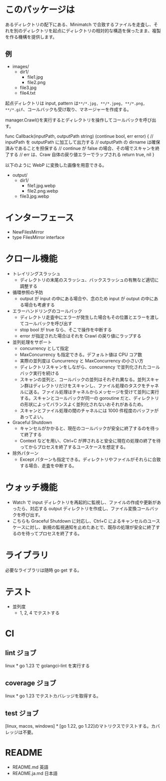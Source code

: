 # このパッケージは

あるディレクトリの配下にある、Minimatch で合致するファイルを走査し、それを別のディレクトリを起点にディレクトリの相対的な構造を保ったまま、複製を作る機構を提供します。

## 例

- images/
  - dir1/
    - file1.jpg
    - file2.png
  - file3.jpg
  - file4.txt

起点ディレクトリは input, pattern は`**/*.jpg, **/*.jpeg, **/*.png, **/*.gif`、コールバックも受け取り、マネージャーを作成する。

manager.Crawl()を実行するとディレクトリを操作してコールバックを呼び出す。

func Callback(inputPath, outputPath string) (continue bool, err error) {
// inputPath を outputPath に加工して出力する
// outputPath の dirname は確保済みであることを担保する
// continue が false の場合、その場でスキャンを終了する
// err は、Craw 自体の戻り値エラーでラップされる
return true, nil
}

以下のように WebP に変換した画像を用意できる。

- output/
  - dir1/
    - file1.jpg.webp
    - file2.png.webp
  - file3.jpg.webp

# インターフェース

- NewFilesMirror
- type FilesMirror interface

# クロール機能

- トレイリングスラッシュ
  - ディレクトリの末尾のスラッシュ、バックスラッシュの有無など適切に調整する
- 循環参照の予防
  - output が input の中にある場合や、念のため input が output の中にある場合も考慮する
- エラーハンドリングのコールバック
  - ディレクトリ走査中にエラーが発生した場合もその位置とエラーを渡してコールバックを呼び出す
  - stop bool が true なら、そこで操作を中断する
  - error が指定された場合はそれを Crawl の戻り値にラップする
- 並列処理をサポート
  - concurrency として指定
  - MaxConcurrency も指定できる。デフォルト値は CPU コア数
  - 実際の並列度は Cuncurrency と MaxConcurrency の小さい方
  - ディレクトリスキャンをしながら、concurrency で並列化されたコールバック実行を続ける
  - スキャンの並列と、コールバックの並列はそれぞれ異なる。並列スキャン群はディレクトリだけをスキャンし、ファイル処理のタスクをチャネルに送る。ファイル処理はチャネルからメッセージを受けて並列に実行する。スキャンとコールバックが同一の goroutine だと、ディレクトリの形状によってバランスよく並列化されないおそれがあるため。
  - スキャンとファイル処理の間のチャネルには 1000 件程度のバッファがあってよい。
- Graceful Shutdown
  - キャンセルがかかると、現在のコールバックが安全に終了するのを待って終了する
  - Context などを用い、Ctrl+C が押されると安全に現在の処理の終了を待ってからプロセスを終了するユースケースを想定する。
- 除外パターン
  - Except パターンも指定できる。ディレクトリやファイルがそれらに合致する場合、走査を中断する。

# ウォッチ機能

- Watch で input ディレクトリを再起的に監視し、ファイルの作成や更新があったら、対応する output ディレクトリを作成し、ファイル変換コールバックを呼び出す。
- こちらも Graceful Shutdown に対応し、Ctrl+C によるキャンセルのユースケースに対し、新規の監視通知を止めたあとで、既存の処理が安全に終了するのを待ってプロセスを終了する。

# ライブラリ

必要なライブラリは随時 go get する。

# テスト

- 並列度
  - 1, 2, 4 でテストする

# CI

## lint ジョブ

linux \* go 1.23 で golangci-lint を実行する

## coverage ジョブ

linux \* go 1.23 でテストカバレッジを取得する。

## test ジョブ

[linux, macos, windows] \* [go 1.22, go 1.22]のマトリクスでテストする。カバレッジは不要。

# README

- README.md 英語
- README.ja.md 日本語

